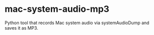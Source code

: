 # mac-system-audio-mp3
Python tool that records Mac system audio via systemAudioDump and saves it as MP3.
